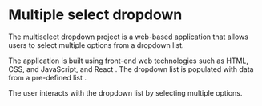 # Multiple select dropdown
The multiselect dropdown project is a web-based application that allows users to select multiple options from a dropdown list.

The application is built using front-end web technologies such as HTML, CSS, and JavaScript, and  React . The dropdown list is populated with data  from a pre-defined list .

The user interacts with the dropdown list by selecting multiple options. 
 

